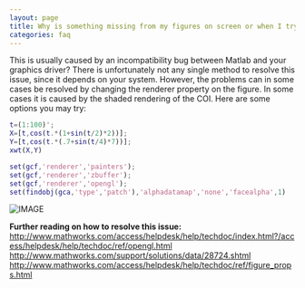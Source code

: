 ```yaml
---
layout: page
title: Why is something missing from my figures on screen or when I try to save them?
categories: faq
---
```


This is usually caused by an incompatibility bug between Matlab and your graphics driver? There is unfortunately not any single method to resolve this issue, since it depends on your system. However, the problems can in some cases be resolved by changing the renderer property on the figure. In some cases it is caused by the shaded rendering of the COI. Here are some options you may try:

```matlab
t=(1:100)';
X=[t,cos(t.*(1+sin(t/2)*2))];
Y=[t,cos(t.*(.7+sin(t/4)*7))];
xwt(X,Y)

set(gcf,'renderer','painters');
set(gcf,'renderer','zbuffer');
set(gcf,'renderer','opengl');
set(findobj(gca,'type','patch'),'alphadatamap','none','facealpha',1)
```


![IMAGE](images/matlab_renderer_bugs_01.png)

**Further reading on how to resolve this issue:** http://www.mathworks.com/access/helpdesk/help/techdoc/index.html?/access/helpdesk/help/techdoc/ref/opengl.html http://www.mathworks.com/support/solutions/data/28724.shtml http://www.mathworks.com/access/helpdesk/help/techdoc/ref/figure_props.html

